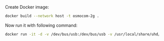 Create Docker image:
```bash
docker build --network host -t osmocom-2g .
```


Now run it with following command:
```bash
docker run -it -d -v /dev/bus/usb:/dev/bus/usb -v /usr/local/share/uhd/images/:/usr/share/uhd/ -v $PWD/configs:/app/configs --privileged --network host --name osmocom-2g osmocom-2g 
```
